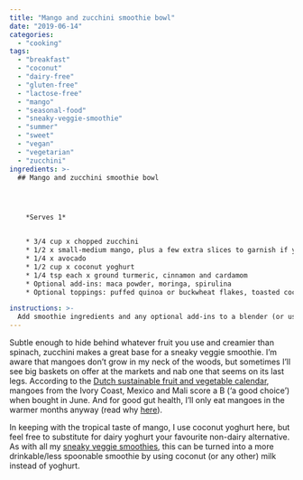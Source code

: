 ```yaml
---
title: "Mango and zucchini smoothie bowl"
date: "2019-06-14"
categories: 
  - "cooking"
tags: 
  - "breakfast"
  - "coconut"
  - "dairy-free"
  - "gluten-free"
  - "lactose-free"
  - "mango"
  - "seasonal-food"
  - "sneaky-veggie-smoothie"
  - "summer"
  - "sweet"
  - "vegan"
  - "vegetarian"
  - "zucchini"
ingredients: >-
  ## Mango and zucchini smoothie bowl




    *Serves 1*


    * 3/4 cup x chopped zucchini
    * 1/2 x small-medium mango, plus a few extra slices to garnish if you like
    * 1/4 x avocado
    * 1/2 cup x coconut yoghurt
    * 1/4 tsp each x ground turmeric, cinnamon and cardamom
    * Optional add-ins: maca powder, moringa, spirulina
    * Optional toppings: puffed quinoa or buckwheat flakes, toasted coconut, cacao nibs, freshly ground seeds

instructions: >-
  Add smoothie ingredients and any optional add-ins to a blender (or use a stick blender). Blend until smooth but thick, adding a small amount of water if necessary to achieve desired consistency. Sprinkle over any toppings and serve.
---
```

Subtle enough to hide behind whatever fruit you use and creamier than spinach, zucchini makes a great base for a sneaky veggie smoothie. I’m aware that mangoes don’t grow in my neck of the woods, but sometimes I’ll see big baskets on offer at the markets and nab one that seems on its last legs. According to the [Dutch sustainable fruit and vegetable calendar](https://groentefruit.milieucentraal.nl), mangoes from the Ivory Coast, Mexico and Mali score a B (‘a good choice’) when bought in June. And for good gut health, I’ll only eat mangoes in the warmer months anyway (read why [here](https://cookingwithnothing.com/the-real-reason-im-eating-with-the-seasons/)).

In keeping with the tropical taste of mango, I use coconut yoghurt here, but feel free to substitute for dairy yoghurt your favourite non-dairy alternative. As with all my [sneaky veggie smoothies](https://cookingwithnothing.com/tag/sneaky-veggie-smoothie/), this can be turned into a more drinkable/less spoonable smoothie by using coconut (or any other) milk instead of yoghurt.
